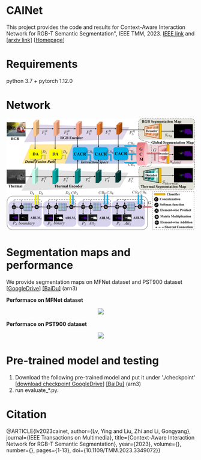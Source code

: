 # CAINet 
  This project provides the code and results for Context-Aware Interaction Network for RGB-T Semantic Segmentation", IEEE TMM, 2023. [IEEE link](https://iee) and [[arxiv link]](h) [[Homepage](https://github.com/YingLv1106/CAINet)]

# Requirements
  python 3.7 + pytorch 1.12.0

# Network

   <div align=center>
   <img src="https://github.com/YingLv1106/CAINet/blob/main/image/cainet.png">
   </div> 

# Segmentation maps and performance

   We provide segmentation maps on MFNet dataset and PST900 dataset [[GoogleDrive](https://drive.google.com/drive/folders/1fKE9JpyhLWPIzHaqSJ4zl7t0WafdqYkI?usp=drive_link)] [[BaiDu]](https://pan.baidu.com/s/1Z0zEw527UTtCccKtyTznww?pwd=arn3) (arn3)

   **Performace on MFNet dataset**

   <div align=center>
   <img src="https://github.com/YingLv1106/CAINet/blob/main/image/resul_mfnet.jpg">
   </div>

   **Performace on PST900 dataset**

   <div align=center>
   <img src="https://github.com/YingLv1106/CAINet/blob/main/image/resul_pst.jpg">
   </div>


# Pre-trained model and testing
1. Download the following pre-trained model and put it under './checkpoint' [[download checkpoint GoogleDrive](https://drive.google.com/drive/folders/1dX7frPekYnw1nR9rwnbwZkcdC6Zj2gLT?usp=drive_link)]  [[BaiDu]](https://pan.baidu.com/s/1Z0zEw527UTtCccKtyTznww?pwd=arn3) (arn3)
2. run evaluate_*.py.


# Citation
@ARTICLE{lv2023cainet,
  author={Lv, Ying and Liu, Zhi and Li, Gongyang},
  journal={IEEE Transactions on Multimedia}, 
  title={Context-Aware Interaction Network for RGB-T Semantic Segmentation}, 
  year={2023},
  volume={},
  number={},
  pages={1-13},
  doi={10.1109/TMM.2023.3349072}}

​                

